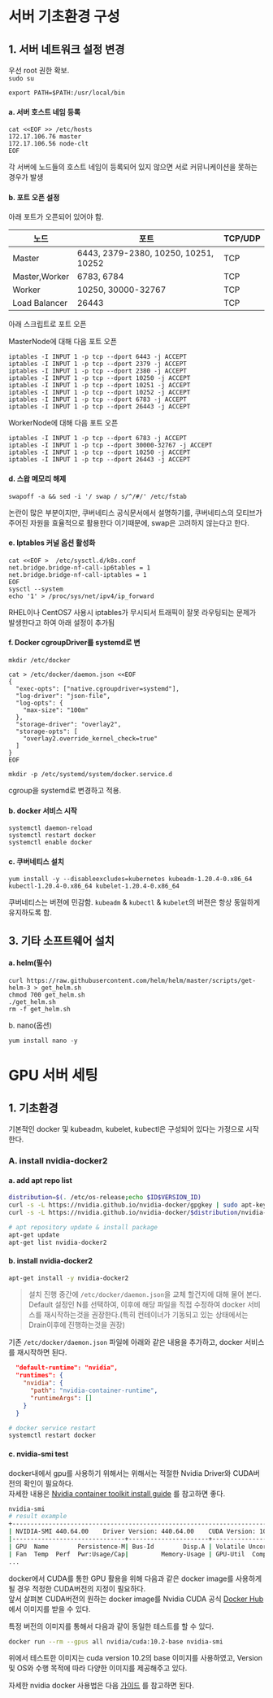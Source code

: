 # 서버 기초환경 구성

## 1. 서버 네트워크 설정 변경
우선 root 권한 확보.<br>
```sudo su```

```aidl
export PATH=$PATH:/usr/local/bin
```

#### a. 서버 호스트 네임 등록
```aidl
cat <<EOF >> /etc/hosts
172.17.106.76 master
172.17.106.56 node-clt
EOF
```
각 서버에 노드들의 호스트 네임이 등록되어 있지 않으면 서로 커뮤니케이션을 못하는 경우가 발생

#### b. 포트 오픈 설정

아래 포트가 오픈되어 있어야 함.

|노드|포트|TCP/UDP|
|------|---|---|
|Master|6443, 2379-2380, 10250, 10251, 10252|TCP|
|Master,Worker|6783, 6784|TCP|
|Worker|10250, 30000-32767|TCP|
|Load Balancer|26443|TCP|

아래 스크립트로 포트 오픈<br>

MasterNode에 대해 다음 포트 오픈
```aidl
iptables -I INPUT 1 -p tcp --dport 6443 -j ACCEPT
iptables -I INPUT 1 -p tcp --dport 2379 -j ACCEPT
iptables -I INPUT 1 -p tcp --dport 2380 -j ACCEPT
iptables -I INPUT 1 -p tcp --dport 10250 -j ACCEPT
iptables -I INPUT 1 -p tcp --dport 10251 -j ACCEPT
iptables -I INPUT 1 -p tcp --dport 10252 -j ACCEPT
iptables -I INPUT 1 -p tcp --dport 6783 -j ACCEPT
iptables -I INPUT 1 -p tcp --dport 26443 -j ACCEPT
```

WorkerNode에 대해 다음 포트 오픈
```aidl
iptables -I INPUT 1 -p tcp --dport 6783 -j ACCEPT
iptables -I INPUT 1 -p tcp --dport 30000-32767 -j ACCEPT
iptables -I INPUT 1 -p tcp --dport 10250 -j ACCEPT
iptables -I INPUT 1 -p tcp --dport 26443 -j ACCEPT
```

#### d. 스왑 메모리 해제
```aidl
swapoff -a && sed -i '/ swap / s/^/#/' /etc/fstab
```
논란이 많은 부분이지만, 쿠버네티스 공식문서에서 설명하기를, 쿠버네티스의
모티브가 주어진 자원을 효율적으로 활용한다 이기때문에, swap은 고려하지 않는다고 한다.

#### e. Iptables 커널 옵션 활성화
```aidl
cat <<EOF >  /etc/sysctl.d/k8s.conf
net.bridge.bridge-nf-call-ip6tables = 1
net.bridge.bridge-nf-call-iptables = 1
EOF
sysctl --system
echo '1' > /proc/sys/net/ipv4/ip_forward
```
RHEL이나 CentOS7 사용시 iptables가 무시되서 트래픽이 잘못 라우팅되는 문제가 발생한다고 하여 아래 설정이 추가됨

#### f. Docker cgroupDriver를 systemd로 변
```aidl
mkdir /etc/docker

cat > /etc/docker/daemon.json <<EOF
{
  "exec-opts": ["native.cgroupdriver=systemd"],
  "log-driver": "json-file",
  "log-opts": {
    "max-size": "100m"
  },
  "storage-driver": "overlay2",
  "storage-opts": [
    "overlay2.override_kernel_check=true"
  ]
}
EOF

mkdir -p /etc/systemd/system/docker.service.d
```
cgroup을 systemd로 변경하고 적용.
#### b. docker 서비스 시작
```
systemctl daemon-reload
systemctl restart docker
systemctl enable docker
```

#### c. 쿠버네티스 설치
```aidl
yum install -y --disableexcludes=kubernetes kubeadm-1.20.4-0.x86_64 kubectl-1.20.4-0.x86_64 kubelet-1.20.4-0.x86_64
```
쿠버네티스는 버젼에 민감함. `kubeadm` & `kubectl` & `kubelet`의 버젼은 항상 동일하게 유지하도록 함.


## 3. 기타 소프트웨어 설치
#### a. helm(필수)
```aidl
curl https://raw.githubusercontent.com/helm/helm/master/scripts/get-helm-3 > get_helm.sh
chmod 700 get_helm.sh
./get_helm.sh
rm -f get_helm.sh
```
b. nano(옵션)
```aidl
yum install nano -y
```

# GPU 서버 세팅
## 1. 기초환경
기본적인 docker 및 kubeadm, kubelet, kubectl은 구성되어 있다는 가정으로 시작한다.

### A. install nvidia-docker2
#### a. add apt repo list
```sh
distribution=$(. /etc/os-release;echo $ID$VERSION_ID)
curl -s -L https://nvidia.github.io/nvidia-docker/gpgkey | sudo apt-key add -
curl -s -L https://nvidia.github.io/nvidia-docker/$distribution/nvidia-docker.list | sudo tee /etc/apt/sources.list.d/nvidia-docker.list

# apt repository update & install package
apt-get update
apt-get list nvidia-docker2
```

#### b. install nvidia-docker2
```sh
apt-get install -y nvidia-docker2
```
> 설치 진행 중간에 `/etc/docker/daemon.json`을 교체 할건지에 대해 물어 본다.  
> Default 설정인 N를 선택하여, 이후에 해당 파일을 직접 수정하여 docker 서비스를 재시작하는것을 권장한다.(특히 컨테이너가 기동되고 있는 상태에서는 Drain이후에 진행하는것을 권장)

기존 `/etc/docker/daemon.json` 파일에 아래와 같은 내용을 추가하고, docker 서비스를 재시작하면 된다.
```json
  "default-runtime": "nvidia",
  "runtimes": {
    "nvidia": {
      "path": "nvidia-container-runtime",
      "runtimeArgs": []
    }
  }
```

```sh
# docker service restart
systemctl restart docker
```

#### c. nvidia-smi test
docker내에서 gpu를 사용하기 위해서는 위해서는 적절한 Nvidia Driver와 CUDA버전의 확인이 필요하다.  
자세한 내용은 [Nvidia container toolkit install guide](https://docs.nvidia.com/datacenter/cloud-native/container-toolkit/install-guide.html#platform-requirements) 를 참고하면 좋다.
```sh
nvidia-smi
# result example
+-----------------------------------------------------------------------------+
| NVIDIA-SMI 440.64.00    Driver Version: 440.64.00    CUDA Version: 10.2     |
|-------------------------------+----------------------+----------------------+
| GPU  Name        Persistence-M| Bus-Id        Disp.A | Volatile Uncorr. ECC |
| Fan  Temp  Perf  Pwr:Usage/Cap|         Memory-Usage | GPU-Util  Compute M. |
...
```

docker에서 CUDA를 통한 GPU 활용을 위해 다음과 같은 docker image를 사용하게 될 경우 적정한 CUDA버전의 지정이 필요하다.  
앞서 살펴본 CUDA버전의 원하는 docker image를 Nvidia CUDA 공식 [Docker Hub](https://hub.docker.com/r/nvidia/cuda) 에서 이미지를 받을 수 있다.

특정 버전의 이미지를 통해서 다음과 같이 동일한 테스트를 할 수 있다.
```sh
docker run --rm --gpus all nvidia/cuda:10.2-base nvidia-smi
```

위에서 테스트한 이미지는 cuda version 10.2의 base 이미지를 사용하였고, Version 및 OS와 수행 목적에 따라 다양한 이미지를 제공해주고 있다.

자세한 nvidia docker 사용법은 다음 [가이드](https://docs.nvidia.com/datacenter/cloud-native/container-toolkit/user-guide.html) 를 참고하면 된다.